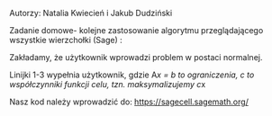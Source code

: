 Autorzy: Natalia Kwiecień i Jakub Dudziński

Zadanie domowe- kolejne zastosowanie algorytmu przeglądającego wszystkie wierzchołki (Sage) :

Zakładamy, że użytkownik wprowadzi problem w postaci normalnej.

Linijki 1-3 wypełnia użytkownik, gdzie A*x = b to ograniczenia, c to współczynniki funkcji celu, tzn. maksymalizujemy c*x

Nasz kod należy wprowadzić do: https://sagecell.sagemath.org/
